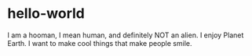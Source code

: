 # hello-world

I am a hooman, I mean human, and definitely NOT an alien. 
I enjoy Planet Earth.
I want to make cool things that make people smile.
